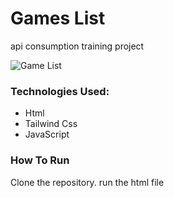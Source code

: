 # Games List

api consumption training project

<img src="https://lh3.googleusercontent.com/0K03Mxf71yX3qzQYVWbWM4ehbL-qF17wDDMi2LPPzet_ht_O1oKdGyHEve3EJNESsgLuPxRKzcsS2ExMGuo1e88nFckZyJJdh_ZfLR8IdS0j0EMOHQlPTsXksrSi_vYDXdyA_LbJsRq5km4u0MxjorIXK2C_7WAKFu8CQY9zcpdxL4hwdXwerAJNid1oSZi5bOvb7s6_TVvFxt-cBQgzTg1PD67cJlDZ6jZQeLr1_SULE6aQeRWS8sG1EgWX8ApEyEueNKvJFHLCbCRViyUFpSf_70k8CwHKVhGt98gaDau0sMD3-qWXTpj-5Sfn-rjeOglq4a_7q8ajVFZUbLFC4aCKKRv68qDbgh6yJNysBn8mGmJohixbM2ddCH5mp0V1YL-2dbxNsjws-Undw-WJlYTSJ7Ar0V_e0VAzl4YFS17lGqXryF_CGNZjcwKIGBpWnW2EN-lKDeZ4Bi6ft_XxjH6AT1cGJU56eK-w6VsVZrxfJMoiUvujoNMq_jEQZ_8Hbv10OSx7A5HoQ2tPn0U963tpxfXlWwGc3FysvrjEBpvA4r3oArQwZGN0FX8IdUcNv2euoz-ov3tkx7k8CFyXje0Us4qLVi705aQWZ8UQ2bW8nEgJ0QLcU4faOhsvxc2G8-YfTH9dUVmwA4ppOhzfx7NO0hD09PM3Drjc9p6L8GdtKJWbZKik5H2s7PuGnEYrl_pqJx0DcCmZOU9rtis0jEvm8aup9cqdg7ZGgHeTEk7XXEKrs3ASQxfmqJROQWq0n0L_3wRFtxw7pURiSD_YMNo0WDBlcZH7brdvJuV4NsJJpZwq6qsfDw4wBOjmLT-K1-Y3czsxCDPouQ4M_snEZ49bNQC2F5Y0MuskwmMghq_cZGj6m3aBrQTG1nMZyTg3PY-rXmhOUC0-y1BoyGcQATTUsZdoCEr-ykUY-Q4dpKW7jcUIRntOiU4ENm-OBYeySneIjaa4PmcRmjYd6q3ShwL1dhTduKtw_9XmNDHzjgQMpWmT7l4D=w1851-h918-no?authuser=0" alt="Game List">

### Technologies Used:

- Html
- Tailwind Css
- JavaScript

### How To Run

Clone the repository.
run the html file
